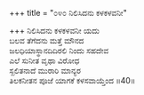 +++
title = "೦೪೦ ನಿಲಿಸಿದನು ಕಳಕಳವನೀ"

+++
ನಿಲಿಸಿದನು ಕಳಕಳವನೀ ಯದು   
ಬಲವ ತೆಗೆದನು ಮತ್ತೆ ಮೌನದ   
ಜಲಧಿಯಾಸ್ಥಾನದಿದಿರಲಿ ನಿಂದು ಸಹದೇವ  
ಎಲೆ ಸುನೀತ ವೃಥಾ ವಿರೋಧ  
ಸ್ಖಲಿತನಾದೆ ಮುರಾರಿ ಮಾನ್ಯರ   
ತಿಲಕನೀತನ ಪೂಜೆ ಯಾಗಕೆ ಕಳಸವಾಯ್ತೆಂದ     ॥40॥